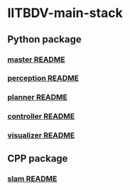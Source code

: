 # IITBDV-main-stack

## Python package
### [master README](/src/master/README.md)
### [perception README](/src/perception/README.md)
### [planner README](/src/planner/README.md)
### [controller README](/src/controller/README.md)
### [visualizer README](/src/visualizer/README.md)

## CPP package
### [slam README](/src/slam/README.md)
